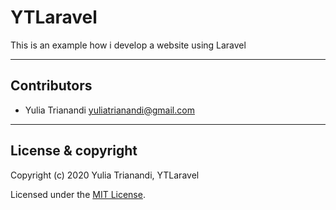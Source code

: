 # YTLaravel
This is an example how i develop a website using Laravel

---
## Contributors
- Yulia Trianandi <yuliatrianandi@gmail.com>

---

## License & copyright

Copyright (c) 2020 Yulia Trianandi, YTLaravel

Licensed under the [MIT License](LICENSE).